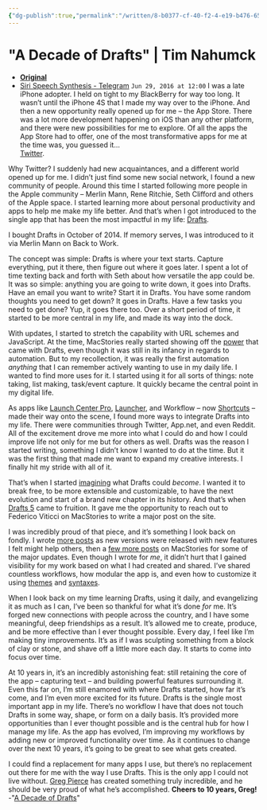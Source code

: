 ```yaml
---
{"dg-publish":true,"permalink":"/written/8-b0377-cf-40-f2-4-e19-b476-65-bc-9-a5-a783-a-2/","dgHomeLink":true,"dgPassFrontmatter":false}
---
```


# "A Decade of Drafts" | Tim Nahumck
- [**Original**](https://www.nahumck.me/a-decade-of-drafts)
- [Siri Speech Synthesis - Telegram](https://t.me/getdrafts/3)
`Jun 29, 2016 at 12:00`
I was a late iPhone adopter. I held on tight to my BlackBerry for way too long. It wasn’t until the iPhone 4S that I made my way over to the iPhone. And then a new opportunity really opened up for me – the App Store. There was a lot more development happening on iOS than any other platform, and there were new possibilities for me to explore. Of all the apps the App Store had to offer, one of the most transformative apps for me at the time was, you guessed it…  
[Twitter](https://apps.apple.com/us/app/twitter/id333903271?uo=4&at=1001l4VZ).

Why Twitter? I suddenly had new acquaintances, and a different world opened up for me. I didn’t just find some new social network, I found a new community of people. Around this time I started following more people in the Apple community – Merlin Mann, Rene Ritchie, Seth Clifford and others of the Apple space. I started learning more about personal productivity and apps to help me make my life better. And that’s when I got introduced to the single app that has been the most impactful in my life: [Drafts](https://itunes.apple.com/us/app/drafts-capture-act/id1236254471?mt=8&uo=4&at=1001l4VZ).

I bought Drafts in October of 2014. If memory serves, I was introduced to it via Merlin Mann on Back to Work.

The concept was simple: Drafts is where your text starts. Capture everything, put it there, then figure out where it goes later. I spent a lot of time texting back and forth with Seth about how versatile the app could be. It was so simple: anything you are going to write down, it goes into Drafts. Have an email you want to write? Start it in Drafts. You have some random thoughts you need to get down? It goes in Drafts. Have a few tasks you need to get done? Yup, it goes there too. Over a short period of time, it started to be more central in my life, and made its way into the dock. 

With updates, I started to stretch the capability with URL schemes and JavaScript. At the time, MacStories really started showing off the [power](https://www.macstories.net/reviews/drafts-4-review/) that came with Drafts, even though it was still in its infancy in regards to automation. But to my recollection, it was really the first automation _anything_ that I can remember actively wanting to use in my daily life. I wanted to find more uses for it. I started using it for all sorts of things: note taking, list making, task/event capture. It quickly became the central point in my digital life.

As apps like [Launch Center Pro](https://apps.apple.com/us/app/launch-center-pro-icon-maker/id532016360?uo=4&at=1001l4VZ), [Launcher](https://apps.apple.com/us/app/launcher-with-multiple-widgets/id905099592?uo=4&at=1001l4VZ), and Workflow – now [Shortcuts](https://apps.apple.com/us/app/shortcuts/id1462947752?uo=4&at=1001l4VZ) – made their way onto the scene, I found more ways to integrate Drafts into my life. There were communities through Twitter, App.net, and even Reddit. All of the excitement drove me more into what I could do and how I could improve life not only for me but for others as well. Drafts was the reason I started writing, something I didn’t know I wanted to do at the time. But it was the first thing that made me want to expand my creative interests. I finally hit my stride with all of it.

That’s when I started [imagining](https://www.nahumck.me/drafts-5-0-a-wish-list/) what Drafts could _become_. I wanted it to break free, to be more extensible and customizable, to have the next evolution and start of a brand new chapter in its history. And that’s when [Drafts 5](https://www.macstories.net/reviews/drafts-5-the-macstories-review/) came to fruition. It gave me the opportunity to reach out to Federico Viticci on MacStories to write a major post on the site.

I was incredibly proud of that piece, and it’s something I look back on fondly. I wrote [more posts](https://www.nahumck.me/?s=Drafts) as new versions were released with new features I felt might help others, then a [few more posts](https://www.macstories.net/author/nahumck/) on MacStories for some of the major updates. Even though I wrote for _me_, it didn’t hurt that I gained visibility for my work based on what I had created and shared. I’ve shared countless workflows, how modular the app is, and even how to customize it using [themes](https://directory.getdrafts.com/t/1xW) and [syntaxes](https://directory.getdrafts.com/s/1hm). 

When I look back on my time learning Drafts, using it daily, and evangelizing it as much as I can, I’ve been so thankful for what it’s done _for_ me. It’s forged new connections with people across the country, and I have some meaningful, deep friendships as a result. It’s allowed me to create, produce, and be more effective than I ever thought possible. Every day, I feel like I’m making tiny improvements. It’s as if I was sculpting something from a block of clay or stone, and shave off a little more each day. It starts to come into focus over time.

At 10 years in, it’s an incredibly astonishing feat: still retaining the core of the app – capturing text – and building powerful features surrounding it. Even this far on, I’m still enamored with where Drafts started, how far it’s come, and I’m even more excited for its future. Drafts is the single most important app in my life. There’s no workflow I have that does not touch Drafts in some way, shape, or form on a daily basis. It’s provided more opportunities than I ever thought possible and is the central hub for how I manage my life. As the app has evolved, I’m improving my workflows by adding new or improved functionality over time. As it continues to change over the next 10 years, it’s going to be great to see what gets created.

I could find a replacement for many apps I use, but there’s no replacement out there for me with the way I use Drafts. This is the only app I could not live without. [Greg Pierce](https://twitter.com/agiletortoise) has created something truly incredible, and he should be very proud of what he’s accomplished. **Cheers to 10 years, Greg!**
-"[A Decade of Drafts](https://www.nahumck.me/a-decade-of-drafts/)"